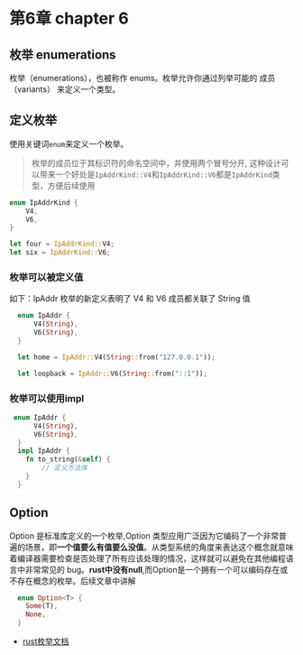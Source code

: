 # 第6章 chapter 6

## 枚举 enumerations

枚举（enumerations），也被称作 enums。枚举允许你通过列举可能的 成员（variants） 来定义一个类型。

## 定义枚举

使用关键词`enum`来定义一个枚举。

> 枚举的成员位于其标识符的命名空间中，并使用两个冒号分开, 这种设计可以带来一个好处是`IpAddrKind::V4`和`IpAddrKind::V6`都是`IpAddrKind`类型，方便后续使用

```rust
enum IpAddrKind {
    V4,
    V6,
}

let four = IpAddrKind::V4;
let six = IpAddrKind::V6;
```

### 枚举可以被定义值

  如下：IpAddr 枚举的新定义表明了 V4 和 V6 成员都关联了 String 值

  ```rust
    enum IpAddr {
        V4(String),
        V6(String),
    }

    let home = IpAddr::V4(String::from("127.0.0.1"));

    let loopback = IpAddr::V6(String::from("::1"));
  ```

### 枚举可以使用impl

  ```rust
   enum IpAddr {
        V4(String),
        V6(String),
    }
    impl IpAddr {
      fn to_string(&self) {
          // 定义方法体
      }
    }
  ```

## Option
Option 是标准库定义的一个枚举,Option 类型应用广泛因为它编码了一个非常普遍的场景，即**一个值要么有值要么没值**。从类型系统的角度来表达这个概念就意味着编译器需要检查是否处理了所有应该处理的情况，这样就可以避免在其他编程语言中非常常见的 bug。**rust中没有null**,而Option是一个拥有一个可以编码存在或不存在概念的枚举。后续文章中讲解

```rust
  enum Option<T> {
    Some(T),
    None,
  }
```


* [rust枚举文档](https://doc.rust-lang.org/std/option/enum.Option.html)
